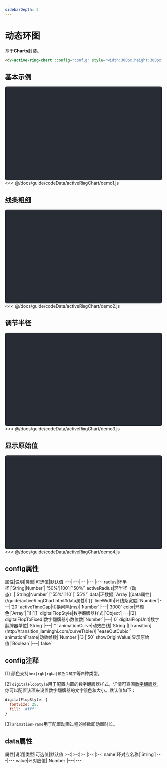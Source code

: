 ```yaml
---
sidebarDepth: 2
---
```


# 动态环图

基于**Charts**封装。<react-page-btn />

```html
<dv-active-ring-chart :config="config" style="width:300px;height:300px" />
```

<click-to-copy :info="activeRingChartTag" />

## 基本示例

<div class="chart-container">
  <dv-active-ring-chart :config="activeRingChart1" style="width:300px;height:300px" />
</div>

<fold-box title="点击以展示/隐藏config数据">
<<< @/docs/guide/codeData/activeRingChart/demo1.js
</fold-box>

## 线条粗细

<div class="chart-container">
  <dv-active-ring-chart :config="activeRingChart2" style="width:300px;height:300px" />
</div>

<fold-box title="点击以展示/隐藏config数据">
<<< @/docs/guide/codeData/activeRingChart/demo2.js
</fold-box>

## 调节半径

<div class="chart-container fontsize">
  <dv-active-ring-chart :config="activeRingChart3" style="width:300px;height:300px;" />
</div>

<fold-box title="点击以展示/隐藏config数据">
<<< @/docs/guide/codeData/activeRingChart/demo3.js
</fold-box>

## 显示原始值

<div class="chart-container fontsize">
  <dv-active-ring-chart :config="activeRingChart4" style="width:300px;height:300px;" />
</div>

<fold-box title="点击以展示/隐藏config数据">
<<< @/docs/guide/codeData/activeRingChart/demo4.js
</fold-box>

## config属性

<full-width-table>
属性|说明|类型|可选值|默认值
:--:|:--:|:--:|:--:|:--:
radius|环半径|`String|Number`|`'50%'|100`|`'50%'`
activeRadius|环半径（动态）|`String|Number`|`'55%'|110`|`'55%'`
data|环数据|`Array<Object>`|[data属性](/guide/activeRingChart.html#data属性)|`[]`
lineWidth|环线条宽度|`Number`|---|`20`
activeTimeGap|切换间隔(ms)|`Number`|---|`3000`
color|环颜色|`Array<String>`|[1]|`[]`
digitalFlopStyle|数字翻牌器样式|`Object`|---|[2]
digitalFlopToFixed|数字翻牌器小数位数|`Number`|---|`0`
digitalFlopUnit|数字翻牌器单位|`String`|---|`''`
animationCurve|动效曲线|`String`|[Transition](http://transition.jiaminghi.com/curveTable/)|`'easeOutCubic'`
animationFrame|动效帧数|`Number`|[3]|`50`
showOriginValue|显示原始值|`Boolean`|---|`false`
</full-width-table>

## config注释

[1] 颜色支持`hex|rgb|rgba|颜色关键字`等四种类型。

[2] `digitalFlopStyle`用于配置内置的数字翻牌器样式，详情可查阅[数字翻牌器](/guide/digitalFlop.html#基本示例)，你可以配置该项来设置数字翻牌器的文字颜色和大小。默认值如下：

```js
digitalFlopStyle: {
  fontSize: 25,
  fill: '#fff'
}
```

[3] `animationFrame`用于配置动画过程的帧数即动画时长。

## data属性

<full-width-table>
属性|说明|类型|可选值|默认值
:--:|:--:|:--:|:--:|:--:
name|环对应名称|`String`|---|---
value|环对应值|`Number`|---|---
</full-width-table>

<script>
import activeRingChart from './codeData/activeRingChart/index.js'

export default {
  data () {
    return {
      activeRingChartTag: '<dv-active-ring-chart :config="config" style="width:200px;height:200px" />',

      ...activeRingChart
    }
  }
}
</script>

<style lang="less">
.chart-container {
  position: relative;
  height: 300px;
  background-color: #282c34;
  overflow: hidden;
  border-radius: 6px;
  display: flex;
  justify-content: center;
  align-items: center;
  color: #7ec699;
  font-weight: bold;
}
</style>
